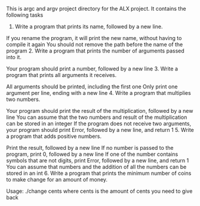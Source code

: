 This is argc and argv project directory for the ALX project. It contains the following tasks
1. Write a program that prints its name, followed by a new line.

If you rename the program, it will print the new name, without having to compile it again
You should not remove the path before the name of the program
2. Write a program that prints the number of arguments passed into it.

Your program should print a number, followed by a new line
3. Write a program that prints all arguments it receives.

All arguments should be printed, including the first one
Only print one argument per line, ending with a new line
4. Write a program that multiplies two numbers.

Your program should print the result of the multiplication, followed by a new line
You can assume that the two numbers and result of the multiplication can be stored in an integer
If the program does not receive two arguments, your program should print Error, followed by a new line, and return 1
5. Write a program that adds positive numbers.

Print the result, followed by a new line
If no number is passed to the program, print 0, followed by a new line
If one of the number contains symbols that are not digits, print Error, followed by a new line, and return 1
You can assume that numbers and the addition of all the numbers can be stored in an int
6. Write a program that prints the minimum number of coins to make change for an amount of money.

Usage: ./change cents
where cents is the amount of cents you need to give back

